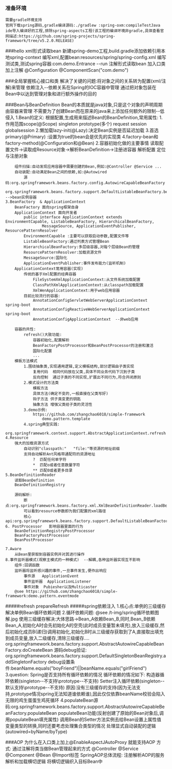 ### 准备环境

    需要gradle环境支持
    官网下载spring源码,gradle编译源码:./gradlew :spring-oxm:compileTestJava
    ide导入编译好的工程,排除spring-aspects工程(该工程的编译环境非gradle,具体查看官网描述:https://github.com/spring-projects/spring-framework/tree/v5.2.0.RELEASE)

###hello
    xml形式读取bean
        新建spring-demo工程,build.gradle添加依赖引用本地spring-context
        编写xml,配置bean:resources/spring/spring-config.xml
        编写测试类,测试spring容器:com.demo.Entrance  --run
    注解形式读取bean
        加入口类加上注解
            @Configuration
            @ComponentScan("com.demo")

###全局掌握核心接口和类
    解决了关键的问题:将对象之间的关系转为配置(xml/注解)来管理
        依赖注入--依赖关系在Spring的IOC容器中管理
        通过把对象包装在Bean中以达到管理对象和进行额外操作的目的
        
###Bean与BeanDefinition
    Bean的本质就是java对象,只是这个对象的声明周期由容器来管理
    不需要为了创建Bean而在原来的java来上添加任何额外的限制--低侵入
    1.Bean的定义:
        根据配置,生成用来描述Bean的BeanDefinition,常用属性:
            1.作用范围scope(@Scope)  singleton prototype(多个) request session globalsession
            2.懒加载lazy-init(@Lazy):决定Bean实例是否延迟加载
            3.首选primary(@Primary) :设置为true的bean会是优先的实现类
            4.factory-bean和factory-method(@Configuration和@Bean)
    2.容器初始化做的主要事情
        读取配置文件->读取成Resource对象->解析BeanDefinition->注册进容器
            解析配置
            定位与注册对象
        
        组件扫描:自动发现应用容器中需要创建的Bean,例如:@Controller @Service ...
        自动装配:自动满足Bean之间的依赖,如:@Autowired
            源码:org.springframework.beans.factory.config.AutowireCapableBeanFactory
                org.springframework.beans.factory.support.DefaultListableBeanFactory.beanDefinitionMap -->bean实例容器
    3.BeanFactory  & ApplicationContext       
        BeanFactory 面向spring框架自身
        ApplicationContext 面向开发者
            public interface ApplicationContext extends EnvironmentCapable, ListableBeanFactory, HierarchicalBeanFactory,
                    MessageSource, ApplicationEventPublisher, ResourcePatternResolver 
            EnvironmentCapable :主要可以获取启动参数,配置文件等
            ListableBeanFactory:通过列表方式管理Bean
            HierarchicalBeanFactory:多层级容器,对每个层级Bean的管理
            ResourcePatternResolver:加载资源文件
            MessageSource:国际化
            ApplicationEventPublisher:事件发布能力(监听机制)
        ApplicationContext常用容器(实现)
            传统的基于Xml配置的经典容器
                FileSystemXmlApplicationContext:从文件系统加载配置
                ClassPathXmlApplicationContext:从classpath加载配置
                XmlWenApplicationContext:用于web应用容器
            目前比较流行的容器:
                AnnotationConfigServletWebServerApplicationContext  spring-boot
                AnnotationConfigReactiveWebServerApplicationContext  spring-boot
                AnnotationConfigApplicationContext  --非web应用
             
        容器的共性:
            refresh()大致功能:
                容器初始化,配置解析
                BeanFactoryPostProcessor和BeanPostProcessor的注册和激活
                国际化配置
                ...
        模板方法模式
            1.围绕抽象类,实现通用逻辑,定义模板结构,部分逻辑由子类实现
                复用代码  相同代码放在父类,具体不同业务代码下沉到子类
                反向控制  通过子类的不同实现,扩展出不同行为,符合开闭原则
            2.模式设计的方法类
                模板方法
                具体方法(确定不变的,一般直接在父类写好)
                钩子方法 供子类变更的钥匙
                抽象方法 增强父类给子类的灵活性
            3.demo示例:
                https://github.com/zhangchao6018/simple-framework
                    demo.pattern.template
            4.spring典型实践:
                org.springframework.context.support.AbstractApplicationContext.refresh
    4.Resource
        强大的加载资源方式
            自动识别"classpath:"   "file:"等资源的地址前缀
            支持自动解析Ant风格带通配符的资源地址
                ?  匹配任何单字符
                *  匹配o或者任意数量字符
                ** 匹配0或者更多目录
    5.BeanDefinitionReader
        读取BeanDefinition
        BeanDefinitionRegistry
        
        源码解析:   
            断点:org.springframework.beans.factory.xml.XmlBeanDefinitionReader.loadBeanDefinitions(org.springframework.core.io.Resource)
            可以看到resource参数即为我们配置的xml路径
            核心api:org.springframework.beans.factory.support.DefaultListableBeanFactory.registerBeanDefinition  
    6. PostProcessor   影响容器里面的行为
        BeanDefinitionRegistryPostProcessor
        BeanFactoryPostProcessor
        BeanPostProcessor
        
    7.Aware
        从Bean里获取到容器实例并对其进行操作
    8.事件监听器模式(观察主模式的一种模式)  --解耦,各种监听器实现互不影响
        组件:回调函数
        监听器将监听感兴趣的事件,一旦事件发生,便作出响应
            事件源   ApplicationEvent
            事件监听器  ApplicationListener
            事件对象  Pubiesher以及Multicaster
        @see https://github.com/zhangchao6018/simple-framework:demo.pattern.eventmode
#####refresh
    prepareRefresh
#####spring依赖注入
    1.核心点:单例的三级缓存解决单例Bean循环依赖问题
    2.循环依赖问题:  @see /t-img/spring循环依赖图解.jpg
        使用三级缓存解决:大体思路->Bean_A依赖Bean_B,同时,Bean_B依赖Bean_A,初始化A时会先初始化A的空壳(此时成员变量暂未填充),放入三级缓存,然后初始化成员B(递归)调用初始化,初始化B时从三级缓存获取到了A,直接取出填充到成员变量,放入二级缓存,清除三级缓存....
        org.springframework.beans.factory.support.AbstractAutowireCapableBeanFactory.doCreateBean
        源码debug验证:
            org.springframework.beans.factory.support.DefaultSingletonBeanRegistry.addSingletonFactory
            debug设置条件:beanName.equals("boyFriend")||beanName.equals("girlFriend")
    3.question:
        Spring是否支持所有循环依赖的情况
            循环依赖的情况如下:
                构造器循环依赖(singleton--不支持\prototype--不支持)
                Setter注入循环依赖(singleton--默认支持\prototype--不支持)
                原因:没有三级缓存的支持(因为无法支持,prototype情况spring无法知道谁依赖谁),因此仅仅依靠beanName校验会陷入无限的鸡生蛋蛋生鸡死循环
    4.populateBean源码:org.springframework.beans.factory.support.AbstractAutowireCapableBeanFactory.populateBean
    populateBean功能(反射创建了原始的Bean对象后,调用populateBean填充属性)
        调用Bean的Setter方法实例去给Bean设置上属性值
        变量类型的转换,同时还要考虑处理集合类型的情况
        处理显式自动装配的逻辑(autowired=byName/byType)
        
      
###AOP
    为什么在入口类上加上@EnableAspectJAutoProxy 就能支持AOP
    方式:
        通过注解将类当做Bean管理起来的方式 @Controller @Service @Component 
        @Bean
        @Import标签
    SpringAOP总体流程:
        注册解析AOP的服务
        解析和加载横切逻辑
        将横切逻辑织入目标Bean中
    
    